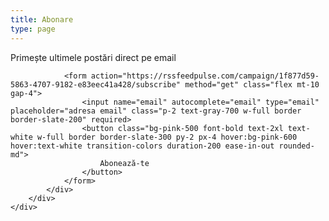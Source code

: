 ```yaml
---
title: Abonare
type: page
---
```


<div class="rounded-2xl">
    <div class="mx-auto max-w-[1330px] ">
        <div class="max-w-screen-xl px-4 py-8 mx-auto flex items-center justify-center">
            <div class="border border-slate-200 p-24 rounded-md bg-white shadow-md ">
                <span class="text-3xl font-bold text-gray-700 ">Primește ultimele postări direct pe email</span>

                <form action="https://rssfeedpulse.com/campaign/1f877d59-5863-4707-9182-e83eec41a428/subscribe" method="get" class="flex mt-10 gap-4">
                    <input name="email" autocomplete="email" type="email" placeholder="adresa email" class="p-2 text-gray-700 w-full border border-slate-200" required>
                    <button class="bg-pink-500 font-bold text-2xl text-white w-full border border-slate-300 py-2 px-4 hover:bg-pink-600 hover:text-white transition-colors duration-200 ease-in-out rounded-md">
                        Abonează-te
                    </button>
                </form>
            </div>
        </div>
    </div>
</div>

